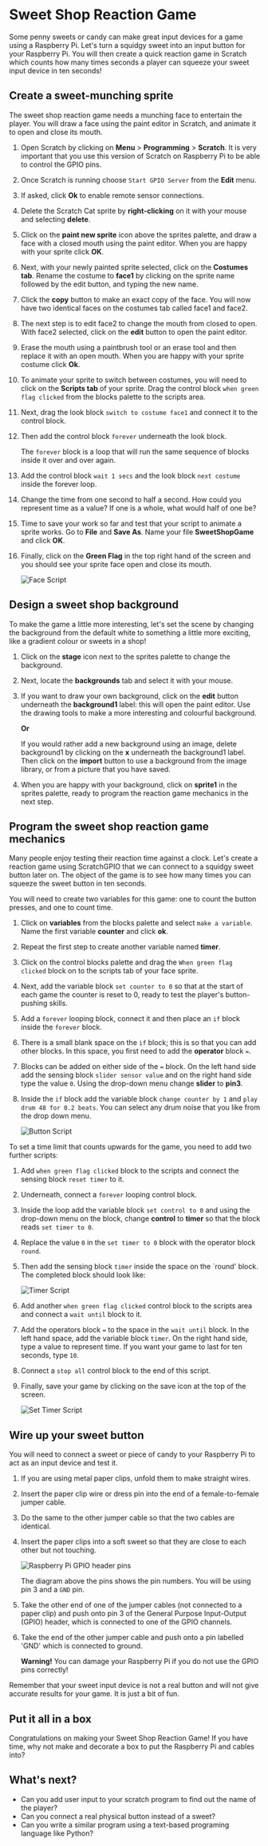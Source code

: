 # Sweet Shop Reaction Game

Some penny sweets or candy can make great input devices for a game using a Raspberry Pi. Let's turn a squidgy sweet into an input button for your Raspberry Pi. You will then create a quick reaction game in Scratch which counts how many times seconds a player can squeeze your sweet input device in ten seconds!

## Create a sweet-munching sprite

The sweet shop reaction game needs a munching face to entertain the player. You will draw a face using the paint editor in Scratch, and animate it to open and close its mouth.

1. Open Scratch by clicking on **Menu** > **Programming** > **Scratch**. It is very important that you use this version of Scratch on Raspberry Pi to be able to control the GPIO pins.

1. Once Scratch is running choose `Start GPIO Server` from the **Edit** menu. 

1. If asked, click **Ok** to enable remote sensor connections.

1. Delete the Scratch Cat sprite by **right-clicking** on it with your mouse and selecting **delete**.

1. Click on the **paint new sprite** icon above the sprites palette, and draw a face with a closed mouth using the paint editor. When you are happy with your sprite click **OK**.

1. Next, with your newly painted sprite selected, click on the **Costumes tab**. Rename the costume to **face1** by clicking on the sprite name followed by the edit button, and typing the new name.

1. Click the **copy** button to make an exact copy of the face. You will now have two identical faces on the costumes tab called face1 and face2.

1. The next step is to edit face2 to change the mouth from closed to open. With face2 selected, click on the **edit** button to open the paint editor.

1. Erase the mouth using a paintbrush tool or an erase tool and then replace it with an open mouth. When you are happy with your sprite costume click **Ok**.

1. To animate your sprite to switch between costumes, you will need to click on the **Scripts tab** of your sprite. Drag the control block `when green flag clicked` from the blocks palette to the scripts area.

1. Next, drag the look block `switch to costume face1` and connect it to the control block.

1. Then add the control block `forever` underneath the look block.

   The `forever` block is a loop that will run the same sequence of blocks inside it over and over again.

1. Add the control block `wait 1 secs` and the look block `next costume` inside the forever loop.

1. Change the time from one second to half a second. How could you represent time as a value? If one is a whole, what would half of one be?

1. Time to save your work so far and test that your script to animate a sprite works. Go to **File** and **Save As**. Name your file **SweetShopGame** and click **OK**.

1. Finally, click on the **Green Flag** in the top right hand of the screen and you should see your sprite face open and close its mouth.

	![](images/face-script.png "Face Script")

## Design a sweet shop background

To make the game a little more interesting, let's set the scene by changing the background from the default white to something a little more exciting, like a gradient colour or sweets in a shop!

1. Click on the **stage** icon next to the sprites palette to change the background.

1. Next, locate the **backgrounds** tab and select it with your mouse.

1. If you want to draw your own background, click on the **edit** button underneath the **background1** label: this will open the paint editor. Use the drawing tools to make a more interesting and colourful background.

	**Or**

 	If you would rather add a new background using an image, delete background1 by clicking on the **x** underneath the background1 label. Then click on the **import** button to use a background from the image library, or from a picture that you have saved.

1. When you are happy with your background, click on **sprite1** in the sprites palette, ready to program the reaction game mechanics in the next step.

## Program the sweet shop reaction game mechanics

Many people enjoy testing their reaction time against a clock. Let's create a reaction game using ScratchGPIO that we can connect to a squidgy sweet button later on. The object of the game is to see how many times you can squeeze the sweet button in ten seconds.

You will need to create two variables for this game: one to count the button presses, and one to count time.

1. Click on **variables** from the blocks palette and select `make a variable`. Name the first variable **counter** and click **ok**.

1. Repeat the first step to create another variable named **timer**.

1. Click on the control blocks palette and drag the `When green flag clicked` block on to the scripts tab of your face sprite.

1. Next, add the variable block `set counter to 0` so that at the start of each game the counter is reset to 0, ready to test the player's button-pushing skills.

1. Add a `forever` looping block, connect it and then place an `if` block inside the `forever` block.

1. There is a small blank space on the `if` block; this is so that you can add other blocks. In this space, you first need to add the **operator** block ` = `.

1. Blocks can be added on either side of the `=` block. On the left hand side add the sensing block `slider sensor value` and on the right hand side type the value `0`. Using the drop-down menu change **slider** to **pin3**.

1. Inside the `if` block add the variable block `change counter by 1` and `play drum 48 for 0.2 beats`. You can select any drum noise that you like from the drop down menu.

	![](images/button-script.png "Button Script")

To set a time limit that counts upwards for the game, you need to add two further scripts:

1. Add `when green flag clicked` block to the scripts and connect the sensing block `reset timer` to it.

1. Underneath, connect a `forever` looping control block.

1. Inside the loop add the variable block `set control to 0` and using the drop-down menu on the block, change **control** to **timer** so that the block reads `set timer to 0`.

1. Replace the value `0` in the `set timer to 0` block with the operator block `round`.

1. Then add the sensing block `timer` inside the space on the `round' block. The completed block should look like:

	![](images/timer-script.png "Timer Script")

1. Add another `when green flag clicked` control block to the scripts area and connect a `wait until` block to it.

1. Add the operators block `=` to the space in the `wait until` block. In the left hand space, add the variable block `timer`. On the right hand side, type a value to represent time. If you want your game to last for ten seconds, type `10`.

1. Connect a `stop all` control block to the end of this script.

1. Finally, save your game by clicking on the save icon at the top of the screen.

	![](images/timer-script2.png "Set Timer Script")

## Wire up your sweet button

You will need to connect a sweet or piece of candy to your Raspberry Pi to act as an input device and test it.

1. If you are using metal paper clips, unfold them to make straight wires.

1. Insert the paper clip wire or dress pin into the end of a female-to-female jumper cable.

1. Do the same to the other jumper cable so that the two cables are identical.

1. Insert the paper clips into a soft sweet so that they are close to each other but not touching.

    ![](images/raspio-ports.jpg "Raspberry Pi GPIO header pins")

   The diagram above the pins shows the pin numbers. You will be using pin 3 and a `GND` pin.

1. Take the other end of one of the jumper cables (not connected to a paper clip) and push onto pin 3 of the General Purpose Input-Output (GPIO) header, which is connected to one of the GPIO channels.

1. Take the end of the other jumper cable and push onto a pin labelled 'GND' which is connected to ground.

    **Warning!** You can damage your Raspberry Pi if you do not use the GPIO pins correctly!

Remember that your sweet input device is not a real button and will not give accurate results for your game. It is just a bit of fun. 

## Put it all in a box

Congratulations on making your Sweet Shop Reaction Game! If you have time, why not make and decorate a box to put the Raspberry Pi and cables into?

## What's next?
- Can you add user input to your scratch program to find out the name of the player?
- Can you connect a real physical button instead of a sweet?
- Can you write a similar program using a text-based programing language like Python?
